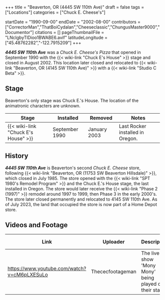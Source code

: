 +++
title = "Beaverton, OR (4445 SW 110th Ave)"
draft = false
tags = ["Locations"]
categories = ["Chuck E. Cheese's"]


startDate = "1990-09-00"
endDate = "2002-08-00"
contributors = ["CorrectorMan","ThatBoiCydalan","Cheeseclassic","ChungusMaster9000","Documentor"]
citations = []
pageThumbnailFile = "LNcIgbyTlDioo1BWABE6.avif"
latitudeLongitude = ["45.48762282","-122.7915209"]
+++

***4445 SW 110th Ave*** was a *Chuck E. Cheese's Pizza* that opened in September 1990 with the {{< wiki-link "Chuck E's House" >}} stage and closed in August 2002. This location later closed and relocated to {{< wiki-link "Beaverton, OR (4145 SW 110th Ave)" >}} with a {{< wiki-link "Studio C Beta" >}}.

## Stage

Beaverton's only stage was Chuck E.'s House. The location of the animatronic characters are unknown.

| Stage                                     | Installed      | Removed      | Notes                            |
|-------------------------------------------|----------------|--------------|----------------------------------|
| {{< wiki-link "Chuck E's House" >}} | September 1990 | January 2003 | Last Rocker installed in Oregon. |

## History

***4445 SW 110th Ave*** is Beaverton's second *Chuck E. Cheese* store, following {{< wiki-link "Beaverton, OR (11753 SW Beaverton Hillsdale)" >}}, which closed in July 1985. The store opened with the {{< wiki-link "SPT 1980's Remodel Program" >}} and the Chuck E.'s House stage, the last installed in Oregon. The store would later receive the {{< wiki-link "Phase 2 (1997)" >}} remodel around 1997 to 1999, then Phase 3 in the early 2000's. The store later closed permanently and relocated to 4145 SW 110th Ave. As of July 2023, the land that occupied the store is now part of a Home Depot store.

## Videos and Footage

| Link                                        | Uploader         | Description                                            | Filming Date | Publish Date  |
|---------------------------------------------|------------------|--------------------------------------------------------|--------------|---------------|
| https://www.youtube.com/watch?v=cM6pLXESuLo | Thececfootageman | The live show 'Mony Mony' being played on their stage. | 1996         | July 25, 2022 |